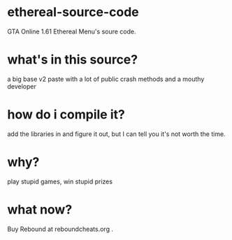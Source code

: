 # ethereal-source-code
GTA Online 1.61 Ethereal Menu's soure code. 

# what's in this source?
a big base v2 paste with a lot of public crash methods and a mouthy developer

# how do i compile it?
add the libraries in and figure it out, but I can tell you it's not worth the time.

# why? 
play stupid games, win stupid prizes

# what now?
Buy Rebound at reboundcheats.org .

